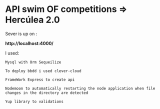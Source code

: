 # API swim OF competitions => Hercúlea 2.0 

Sever is up on : 

**http://localhost:4000/**

I used:

``Mysql with Orm Sequeilize``

``To deploy bbdd i used clever-cloud``

``FrameWork Express to create api``

``Nodemoon to automatically restarting the node application when file changes in the directory are detected``

``Yup library to validations`` 